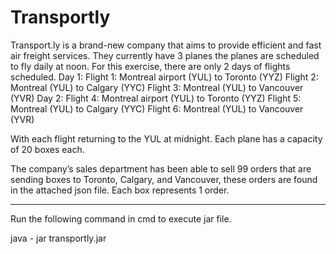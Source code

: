 # Transportly
Transport.ly is a brand-new company that aims to provide efficient and fast air freight services. They currently have 3
planes the planes are scheduled to fly daily at noon. For this exercise, there are only 2 days of flights scheduled.
Day 1:
Flight 1: Montreal airport (YUL) to Toronto (YYZ)
Flight 2: Montreal (YUL) to Calgary (YYC)
Flight 3: Montreal (YUL) to Vancouver (YVR)
Day 2:
Flight 4: Montreal airport (YUL) to Toronto (YYZ)
Flight 5: Montreal (YUL) to Calgary (YYC)
Flight 6: Montreal (YUL) to Vancouver (YVR)

With each flight returning to the YUL at midnight.
Each plane has a capacity of 20 boxes each.

The company’s sales department has been able to sell 99 orders that are sending boxes to Toronto, Calgary, and
Vancouver, these orders are found in the attached json file. Each box represents 1 order.

-------------------------------------------------------------

Run the following command in cmd to execute jar file.

java - jar transportly.jar
